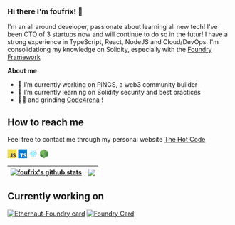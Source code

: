 ### Hi there I'm foufrix! 👋

I'm an all around developer, passionate about learning all new tech! I've been CTO of 3 startups now and will continue to do so in the futur! I have a strong experience in TypeScript, React, NodeJS and Cloud/DevOps. I'm consolidationg my knowledge on Solidity, especially with the [Foundry Framework](https://github.com/foundry-rs/foundry)

**About me**

- 🔭 I’m currently working on PiNGS, a web3 community builder
- 🌱 I’m currently learning on Solidity security and best practices
- 🏋️‍♂️ and grinding [Code4rena](https://code4rena.com/) ! 

## How to reach me

Feel free to contact me through my personal website [The Hot Code](https://thehotcode.com/contact)

<code><img height="20" alt="javascript" src="https://raw.githubusercontent.com/github/explore/80688e429a7d4ef2fca1e82350fe8e3517d3494d/topics/javascript/javascript.png"></code>
<code><img height="20" alt="typescript" src="https://raw.githubusercontent.com/github/explore/80688e429a7d4ef2fca1e82350fe8e3517d3494d/topics/typescript/typescript.png"></code>
<code><img height="20" alt="react" src="https://raw.githubusercontent.com/github/explore/80688e429a7d4ef2fca1e82350fe8e3517d3494d/topics/react/react.png"></code>
<code><img height="20" alt="nodejs" src="https://raw.githubusercontent.com/github/explore/80688e429a7d4ef2fca1e82350fe8e3517d3494d/topics/nodejs/nodejs.png"></code>


| <a href="https://github.com/anuraghazra/github-readme-stats"><img align="center" src="https://github-readme-stats.vercel.app/api?username=foufrix&show_icons=true&include_all_commits=true&theme=buefy&hide_border=true" alt="foufrix's github stats" /></a> | <a href="https://github.com/foufrix/github-readme-stats"><img align="center" src="https://github-readme-stats.vercel.app/api/top-langs/?username=foufrix&layout=compact&theme=buefy&hide_border=true" /></a> |
| ------------- | ------------- |

## Currently working on

[![Ethernaut-Foundry card](https://github-readme-stats.vercel.app/api/pin/?username=foufrix&repo=ethernaut-foundry)](https://github.com/anuraghazra/github-readme-stats)
[![Foundry Card](https://github-readme-stats.vercel.app/api/pin/?username=foundry-rs&repo=foundry)](https://github.com/anuraghazra/github-readme-stats)
